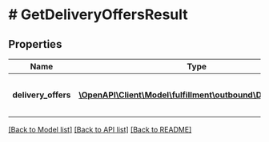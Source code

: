 # # GetDeliveryOffersResult

## Properties

Name | Type | Description | Notes
------------ | ------------- | ------------- | -------------
**delivery_offers** | [**\OpenAPI\Client\Model\fulfillment\outbound\DeliveryOffer[]**](DeliveryOffer.md) | An array of delivery offer information. | [optional]

[[Back to Model list]](../../README.md#models) [[Back to API list]](../../README.md#endpoints) [[Back to README]](../../README.md)
